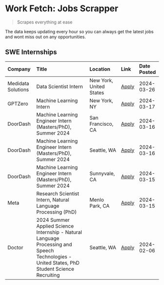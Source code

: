 # Work Fetch: Jobs Scrapper
> Scrapes everything at ease

The data keeps updating every hour so you can always get the latest jobs and wont miss out on any opportunities.

## SWE Internships
<!--START_SECTION:workfetch-->
| Company            | Title                                                                                                                                        | Location                | Link                                                                                                                                                                                                                                                                                                                                                   | Date Posted   |
|:-------------------|:---------------------------------------------------------------------------------------------------------------------------------------------|:------------------------|:-------------------------------------------------------------------------------------------------------------------------------------------------------------------------------------------------------------------------------------------------------------------------------------------------------------------------------------------------------|:--------------|
| Medidata Solutions | Data Scientist Intern                                                                                                                        | New York, United States | [Apply](https://www.linkedin.com/jobs/view/data-scientist-intern-at-medidata-solutions-3810253704?position=9&pageNum=0&refId=7IgafYYmxyg3vrFJyfogxg%3D%3D&trackingId=ACiDZuwyCiehm4uFuQAjDg%3D%3D&trk=public_jobs_jserp-result_search-card)                                                                                                            | 2024-03-26    |
| GPTZero            | Machine Learning Intern                                                                                                                      | New York, NY            | [Apply](https://www.linkedin.com/jobs/view/machine-learning-intern-at-gptzero-3860723963?position=8&pageNum=0&refId=7IgafYYmxyg3vrFJyfogxg%3D%3D&trackingId=EacjOgAIsrvf3cdcKmjLuA%3D%3D&trk=public_jobs_jserp-result_search-card)                                                                                                                     | 2024-03-17    |
| DoorDash           | Machine Learning Engineer Intern (Masters/PhD), Summer 2024                                                                                  | San Francisco, CA       | [Apply](https://www.linkedin.com/jobs/view/machine-learning-engineer-intern-masters-phd-summer-2024-at-doordash-3736457737?position=3&pageNum=0&refId=7IgafYYmxyg3vrFJyfogxg%3D%3D&trackingId=tPPj7X%2FU75FKgrmBJ4cS%2BQ%3D%3D&trk=public_jobs_jserp-result_search-card)                                                                               | 2024-03-16    |
| DoorDash           | Machine Learning Engineer Intern (Masters/PhD), Summer 2024                                                                                  | Seattle, WA             | [Apply](https://www.linkedin.com/jobs/view/machine-learning-engineer-intern-masters-phd-summer-2024-at-doordash-3736455966?position=4&pageNum=0&refId=7IgafYYmxyg3vrFJyfogxg%3D%3D&trackingId=saslRmM4TRfDTw9Waq5Hng%3D%3D&trk=public_jobs_jserp-result_search-card)                                                                                   | 2024-03-16    |
| DoorDash           | Machine Learning Engineer Intern (Masters/PhD), Summer 2024                                                                                  | Sunnyvale, CA           | [Apply](https://www.linkedin.com/jobs/view/machine-learning-engineer-intern-masters-phd-summer-2024-at-doordash-3736454973?position=2&pageNum=0&refId=7IgafYYmxyg3vrFJyfogxg%3D%3D&trackingId=5m0Ktg%2B2VL1LxZtHZxnTYQ%3D%3D&trk=public_jobs_jserp-result_search-card)                                                                                 | 2024-03-15    |
| Meta               | Research Scientist Intern, Natural Language Processing (PhD)                                                                                 | Menlo Park, CA          | [Apply](https://www.linkedin.com/jobs/view/research-scientist-intern-natural-language-processing-phd-at-meta-3858718375?position=10&pageNum=0&refId=7IgafYYmxyg3vrFJyfogxg%3D%3D&trackingId=5dlDcdbN5BrEeCgnbPCzKg%3D%3D&trk=public_jobs_jserp-result_search-card)                                                                                     | 2024-03-15    |
| Doctor             | 2024 Summer Applied Science Internship - Natural Language Processing and Speech Technologies - United States, PhD Student Science Recruiting | Seattle, WA             | [Apply](https://www.linkedin.com/jobs/view/2024-summer-applied-science-internship-natural-language-processing-and-speech-technologies-united-states-phd-student-science-recruiting-at-doctor-3819405754?position=11&pageNum=0&refId=7IgafYYmxyg3vrFJyfogxg%3D%3D&trackingId=I8%2BK0HWIXKSFtGfq%2Br6KGQ%3D%3D&trk=public_jobs_jserp-result_search-card) | 2024-02-06    |
<!--END_SECTION:workfetch-->

